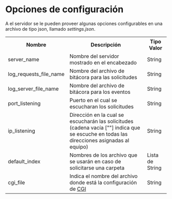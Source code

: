 
# Opciones de configuración

A el servidor se le pueden proveer algunas opciones configurables en una archivo de tipo json, llamado *settings.json*. 

<table>
  <tr><th>Nombre</th><th>Descripción</th><th>Tipo Valor</th><tr>
  <tr>
    <td>server_name</td><td>Nombre del servidor mostrado en el encabezado</td><td>String</td><tr>
  </tr>
    <td>log_requests_file_name</td><td>Nombre del archivo de bitácora para las solicitudes</td><td>String</td><tr>
  <tr>
    <td>log_server_file_name</td><td>Nombre del archivo de bitácora para los eventos</td><td>String</td><tr>
  </tr>
    <td>port_listening</td><td>Puerto en el cual se escucharan los solicitudes</td><td>String</td><tr>
  <tr>
    <td>ip_listening</td><td>Dirección en la cual se escucharán las solicitudes (cadena vacía [""] indica que se escuche en todas las direcciones asignadas al equipo)</td><td>String</td><tr>
  </tr>
    <td>default_index</td><td>Nombres de los archivo que se usarán en caso de solicitarse una carpeta</td><td>Lista de String</td>
  </tr>
  <tr>
    <td>cgi_file</td><td>Indica el nombre del archivo donde está la configuración de <a href="Cgi.md">CGI</a></td><td>String</td>
  </tr>
</table>